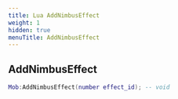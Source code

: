```yaml
---
title: Lua AddNimbusEffect
weight: 1
hidden: true
menuTitle: AddNimbusEffect
---
```

## AddNimbusEffect
```lua
Mob:AddNimbusEffect(number effect_id); -- void
```